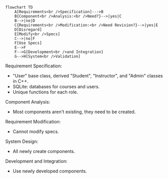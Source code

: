 ```mermaid
flowchart TD
    A[Requirements<br />Specification]--->B
    B{Component<br />Analysis:<br />Need?}-->|yes|C
    B-->|no|D
    C{Requirements<br />Modification:<br />Need Revision?}-->|yes|E
    D[Disregard]
    E[Modify<br />Specs]
    C-->|no|F
    F[Use Specs]
    E-->F
    F-->G[Development<br />and Integration]
    G-->H[System<br />Validation]
```
Requirement Specification:
  - "User" base class, derived "Student", "Instructor", and "Admin" classes in C++.
  - SQLite: databases for courses and users.
  - Unique functions for each role.

Component Analysis:
  - Most components aren't existing, they need to be created.

Requirement Modification:
  - Cannot modify specs.

System Design:
  - All newly create components.

Development and Integration:
  - Use newly developed components.
